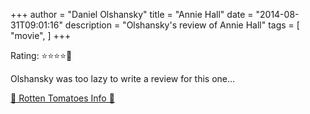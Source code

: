 +++
author = "Daniel Olshansky"
title = "Annie Hall"
date = "2014-08-31T09:01:16"
description = "Olshansky's review of Annie Hall"
tags = [
    "movie",
]
+++

Rating: ⭐⭐⭐⭐🌟

Olshansky was too lazy to write a review for this one...

[🍅 Rotten Tomatoes Info 🍅](https://www.rottentomatoes.com//m/annie_hall)
